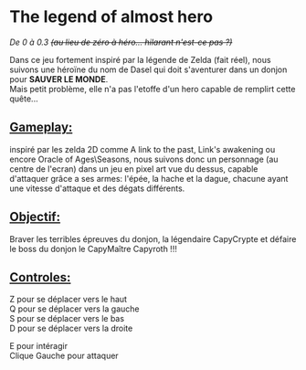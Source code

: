 # The legend of almost hero   


*De 0 à 0.3* ~~*(au lieu de zéro à héro... hilarant n'est-ce pas ?)*~~


Dans ce jeu fortement inspiré par la légende de Zelda (fait réel), nous suivons une héroïne du nom de Dasel qui doit s'aventurer dans un donjon pour **SAUVER LE MONDE**.   
Mais petit problème, elle n'a pas l'etoffe d'un hero capable de remplirt cette quête...   

## <ins>Gameplay: </ins>  
inspiré par les zelda 2D comme A link to the past, Link's awakening ou encore Oracle of Ages\Seasons, nous suivons donc un personnage (au centre de l'ecran) dans un jeu en pixel art vue du dessus, capable d'attaquer grâce a ses armes: l'épée, la hache et la dague, chacune ayant une vitesse d'attaque et des dégats différents.   

## <ins>Objectif: </ins>   
Braver les terribles épreuves du donjon, la légendaire CapyCrypte et défaire le boss du donjon le CapyMaître Capyroth !!!   

## <ins>Controles: </ins>   
Z pour se déplacer vers le haut   
Q pour se déplacer vers la gauche    
S pour se déplacer vers le bas   
D pour se déplacer vers la droite   
   
E pour intéragir   
Clique Gauche pour attaquer



